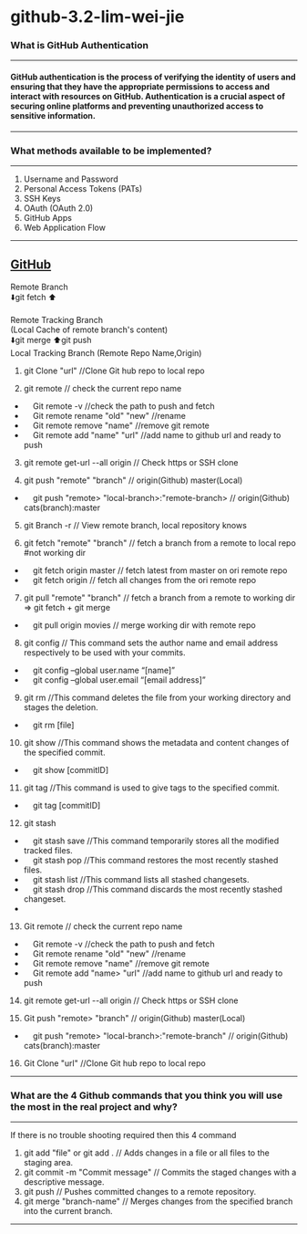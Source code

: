 # github-3.2-lim-wei-jie

###  What is GitHub Authentication
---
#### GitHub authentication is the process of verifying the identity of users and ensuring that they have the appropriate permissions to access and interact with resources on GitHub. Authentication is a crucial aspect of securing online platforms and preventing unauthorized access to sensitive information.
---

### What methods available to be implemented?
---
1. Username and Password
2. Personal Access Tokens (PATs)
3. SSH Keys
4. OAuth (OAuth 2.0)
5. GitHub Apps
6. Web Application Flow

---
**<ins>GitHub</ins>**
---
Remote Branch<br>
⬇️git fetch ⬆️<br><br>
Remote Tracking Branch <br>
(Local Cache of remote branch's content)<br>
⬇️git merge ⬆️git push<br>
Local Tracking Branch (Remote Repo Name,Origin)

1. git Clone "url"  //Clone Git hub repo to local repo

2. git remote  // check the current repo name
  * &nbsp;&nbsp;&nbsp;&nbsp;Git remote -v //check the path to push and fetch
  * &nbsp;&nbsp;&nbsp;&nbsp;Git remote rename "old" "new"  //rename
  * &nbsp;&nbsp;&nbsp;&nbsp;Git remote remove "name"  //remove git remote
  * &nbsp;&nbsp;&nbsp;&nbsp;Git remote add "name" "url"  //add name to github url and ready to push

3. git remote get-url --all origin // Check https or SSH clone

4. git push "remote" "branch" // origin(Github) master(Local)
  * &nbsp;&nbsp;&nbsp;&nbsp;git push "remote> "local-branch>:"remote-branch> // origin(Github) cats(branch):master

5. git Branch -r // View remote branch, local repository knows
  

6. git fetch "remote" "branch" // fetch a branch from a remote to local repo #not working dir
  * &nbsp;&nbsp;&nbsp;&nbsp;git fetch origin master // fetch latest from master on ori remote repo
  * &nbsp;&nbsp;&nbsp;&nbsp;git fetch origin // fetch all changes from the ori remote repo

7. git pull "remote" "branch" // fetch a branch from a remote to  working dir => git fetch + git merge
  * &nbsp;&nbsp;&nbsp;&nbsp;git pull origin movies // merge working dir with remote repo

8. git config // This command sets the author name and email address respectively to be used with your commits.
* &nbsp;&nbsp;&nbsp;&nbsp;git config –global user.name “[name]”
* &nbsp;&nbsp;&nbsp;&nbsp;git config –global user.email “[email address]”

9. git rm //This command deletes the file from your working directory and stages the deletion.
* &nbsp;&nbsp;&nbsp;&nbsp;git rm [file]

10. git show //This command shows the metadata and content changes of the specified commit.
* &nbsp;&nbsp;&nbsp;&nbsp;git show [commitID]

11. git tag //This command is used to give tags to the specified commit.
* &nbsp;&nbsp;&nbsp;&nbsp;git tag [commitID]

12. git stash
* &nbsp;&nbsp;&nbsp;&nbsp;git stash save //This command temporarily stores all the modified tracked files.
* &nbsp;&nbsp;&nbsp;&nbsp;git stash pop //This command restores the most recently stashed files.
* &nbsp;&nbsp;&nbsp;&nbsp;git stash list //This command lists all stashed changesets.
* &nbsp;&nbsp;&nbsp;&nbsp;git stash drop //This command discards the most recently stashed changeset.
* &nbsp;&nbsp;&nbsp;&nbsp;

13. Git remote  // check the current repo name
  * &nbsp;&nbsp;&nbsp;&nbsp;Git remote -v //check the path to push and fetch
  * &nbsp;&nbsp;&nbsp;&nbsp;Git remote rename "old" "new"  //rename
  * &nbsp;&nbsp;&nbsp;&nbsp;Git remote remove "name"  //remove git remote
  * &nbsp;&nbsp;&nbsp;&nbsp;Git remote add "name> "url"  //add name to github url and ready to push

14. git remote get-url --all origin // Check https or SSH clone

15. Git push "remote> "branch" // origin(Github) master(Local)
  * &nbsp;&nbsp;&nbsp;&nbsp;git push "remote> "local-branch>:"remote-branch" // origin(Github) cats(branch):master

16. Git Clone "url"  //Clone Git hub repo to local repo
---
### What are the 4 Github commands that you think you will use the most in the real project and why?
---
If there is no trouble shooting required then this 4 command
1. git add "file" or git add . // Adds changes in a file or all files to the staging area. 
2. git commit -m "Commit message" // Commits the staged changes with a descriptive message.
3. git push // Pushes committed changes to a remote repository.
4. git merge "branch-name" // Merges changes from the specified branch into the current branch.
---